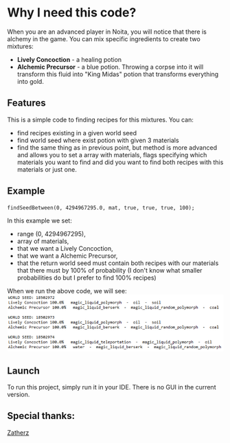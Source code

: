 # Why I need this code?
When you are an advanced player in Noita, you will notice that there is alchemy in the game. You can mix specific ingredients to create two mixtures:
* **Lively Concoction** - a healing potion
* **Alchemic Precursor** - a blue potion. Throwing a corpse into it will transform this fluid into "King Midas" potion that transforms everything into gold.


## Features
This is a simple code to finding recipes for this mixtures. You can:
- find recipes existing in a given world seed
- find world seed where exist potion with given 3 materials
- find the same thing as in previous point, but method is more advanced and allows you to set a array with materials, flags specifying which materials you want to find and did you want to find both recipes with this materials or just one.


## Example
```
findSeedBetween(0, 4294967295.0, mat, true, true, true, 100);
```
In this example we set:
- range (0, 4294967295), 
- array of materials, 
- that we want a Lively Concoction,
- that we want a Alchemic Precursor,
- that the return world seed must contain both recipes with our materials that there must by 100% of probability (I don't know what smaller probabilities do but I prefer to find 100% recipes)

When we run the above code, we will see:
![image](images/exampleResult.PNG)


## Launch
To run this project, simply run it in your IDE. There is no GUI in the current version.


## Special thanks:
[Zatherz](http://zatherz.github.io/noita/)
